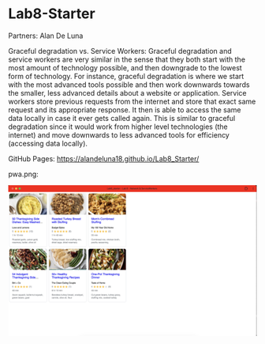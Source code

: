 # Lab8-Starter

Partners: Alan De Luna 

Graceful degradation vs. Service Workers: 
Graceful degradation and service workers are very similar in the sense that they both start with the most amount of technology possible, and then downgrade to the lowest form of technology. For instance, graceful degradation is where we start with the most advanced tools possible and then work downwards towards the smaller, less advanced details about a website or application. Service workers store previous requests from the internet and store that exact same request and its appropriate response. It then is able to access the same data locally in case it ever gets called again. This is similar to graceful degradation since it would work from higher level technologies (the internet) and move downwards to less advanced tools for efficiency (accessing data locally). 

GitHub Pages: https://alandeluna18.github.io/Lab8_Starter/

pwa.png:

![pwa.png](pwa.png)
